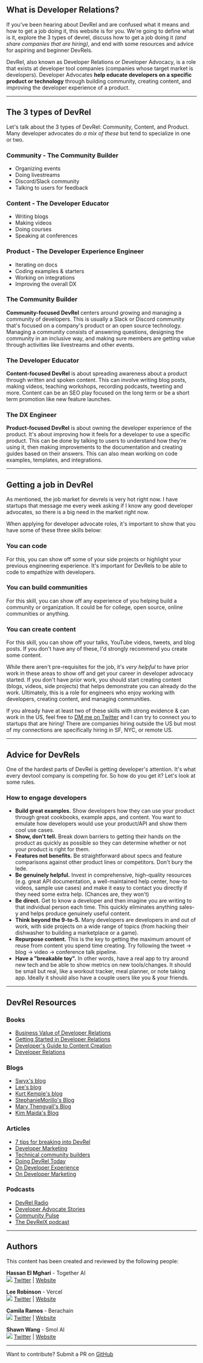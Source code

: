 ## What is Developer Relations?

If you've been hearing about DevRel and are confused what it means and how to get a job doing it, this website is for you. We're going to define what is it, explore the 3 types of devrel, discuss how to get a job doing it _(and share companies that are hiring)_, and end with some resources and advice for aspiring and beginner DevRels.

DevRel, also known as Developer Relations or Developer Advocacy, is a role that exists at developer tool companies (companies whose target market is developers). Developer Advocates **help educate developers on a specific product or technology** through building community, creating content, and improving the developer experience of a product.

---

## The 3 types of DevRel

Let's talk about the 3 types of DevRel: Community, Content, and Product.
Many developer advocates do _a mix of these_ but tend to specialize in one or two.

### Community - The Community Builder

- Organizing events
- Doing livestreams
- Discord/Slack community
- Talking to users for feedback

### Content - The Developer Educator

- Writing blogs
- Making videos
- Doing courses
- Speaking at conferences

### Product - The Developer Experience Engineer

- Iterating on docs
- Coding examples & starters
- Working on integrations
- Improving the overall DX

### The Community Builder

**Community-focused DevRel** centers around growing and managing a community of developers. This is usually a Slack or Discord community that's focused on a company's product or an open source technology. Managing a community consists of answering questions, designing the community in an inclusive way, and making sure members are getting value through activities like livestreams and other events.

### The Developer Educator

**Content-focused DevRel** is about spreading awareness about a product through written and spoken content. This can involve writing blog posts, making videos, teaching workshops, recording podcasts, tweeting and more. Content can be an SEO play focused on the long term or be a short term promotion like new feature launches.

### The DX Engineer

**Product-focused DevRel** is about owning the developer experience of the product. It's about improving how it feels for a developer to use a specific product. This can be done by talking to users to understand how they're using it, then making improvements to the documentation and creating guides based on their answers. This can also mean working on code examples, templates, and integrations.

---

## Getting a job in DevRel

As mentioned, the job market for devrels is very hot right now. I have startups that message me every week asking if I know any good developer advocates, so there is a big need in the market right now.

When applying for developer advocate roles, it's important to show that you have some of these three skills below:

### You can code

For this, you can show off some of your side projects or highlight your previous engineering experience. It's important for DevRels to be able to code to empathize with developers.

### You can build communities

For this skill, you can show off any experience of you helping build a community or organization. It could be for college, open source, online communities or anything.

### You can create content

For this skill, you can show off your talks, YouTube videos, tweets, and blog posts. If you don't have any of these, I'd strongly recommend you create some content.

While there aren't pre-requisites for the job, it's _very helpful_ to have prior work in these areas to show off and get your career in developer advocacy started. If you don't have prior work, you should start creating content (blogs, videos, side projects) that helps demonstrate you can already do the work. Ultimately, this is a role for engineers who enjoy working with developers, creating content, and managing communities.

If you already have at least two of these skills with strong evidence & can work in the US, feel free to [DM me on Twitter](https://twitter.com/nutlope) and I can try to connect you to startups that are hiring! There are companies hiring outside the US but most of my connections are specifically hiring in SF, NYC, or remote US.

---

## Advice for DevRels

One of the hardest parts of DevRel is getting developer's attention. It's what every devtool company is competing for. So how do you get it? Let's look at some rules.

### How to engage developers

- **Build great examples.** Show developers how they can use your product through great cookbooks, example apps, and content. You want to emulate how developers would use your product/API and show them cool use cases.
- **Show, don't tell.** Break down barriers to getting their hands on the product as quickly as possible so they can determine whether or not your product is right for them.
- **Features not benefits.** Be straightforward about specs and feature comparisons against other product lines or competitors. Don't bury the lede.
- **Be genuinely helpful.** Invest in comprehensive, high-quality resources (e.g. great API documentation, a well-maintained help center, how-to videos, sample use cases) and make it easy to contact you directly if they need some extra help. (Chances are, they won't)
- **Be direct.** Get to know a developer and then imagine you are writing to that individual person each time. This quickly eliminates anything sales-y and helps produce genuinely useful content.
- **Think beyond the 9-to-5.** Many developers are developers in and out of work, with side projects on a wide range of topics (from hacking their dishwasher to building a marketplace or a game).
- **Repurpose content.** This is the key to getting the maximum amount of reuse from content you spend time creating. Try following the tweet -> blog -> video -> conference talk pipeline.
- **Have a "breakable toy".** In other words, have a real app to try around new tech and be able to show metrics on new tools/changes. It should be small but real, like a workout tracker, meal planner, or note taking app. Ideally it should also have a couple users like you & your friends.

---

## DevRel Resources

### Books

- [Business Value of Developer Relations](https://www.amazon.com/Business-Value-Developer-Relations-Communities/dp/1484237471/ref=pd_sbs_1/137-5281060-5988909?pd_rd_w=j1ksT&pf_rd_p=f8e24c42-8be0-4374-84aa-bb08fd897453&pf_rd_r=5J80EP23D4HT23HFJA2K&pd_rd_r=fe52f5c1-5dcc-4f78-914f-126eac837a09&pd_rd_wg=jAKKa&pd_rd_i=1484237471&psc=1)
- [Getting Started in Developer Relations](https://learn.samjulien.com/getting-started-in-developer-relations)
- [Developer's Guide to Content Creation](https://www.stephaniemorillo.co/product-page/the-developer-s-guide-to-content-creation)
- [Developer Relations](https://www.devrelbook.com/)

### Blogs

- [Swyx's blog](https://www.swyx.io/ideas?filter=devrel)
- [Lee's blog](https://leerob.com/n/devtools)
- [Kurt Kemple's blog](https://theworst.dev/content)
- [StephanieMorillo's Blog](https://www.stephaniemorillo.co/blog)
- [Mary Thengvall's Blog](https://www.marythengvall.com/blog/category/DevRel)
- [Kim Maida's Blog](https://maida.kim/)

### Articles

- [7 tips for breaking into DevRel](https://dev.to/dabit3/7-tips-for-breaking-into-devrel-7jk)
- [Developer Marketing](https://helenmin.com/blog/marketing-to-developers)
- [Technical community builders](https://www.swyx.io/community-builder)
- [Doing DevRel Today](https://dev.to/jacobandrewsky/what-is-devrel-and-how-can-you-start-doing-it-today-lpc)
- [On Developer Experience](https://leerob.com/n/dx)
- [On Developer Marketing](https://leerob.com/n/developer-marketing)

### Podcasts

- [DevRel Radio](https://devrelrad.io/)
- [Developer Advocate Stories](https://podcasts.apple.com/gb/podcast/developer-advocate-stories/id1527645854)
- [Community Pulse](https://www.communitypulse.io/)
- [The DevRelX podcast](https://www.devrelx.com/podcast)

---

## Authors

This content has been created and reviewed by the following people:

**Hassan El Mghari** - Together AI  
![](https://www.whatisdevrel.com/_next/image?url=%2Fhassan_grayscale.png&w=384&q=75)
[Twitter](https://twitter.com/nutlope) | [Website](https://www.elmghari.com/)

**Lee Robinson** - Vercel  
![](https://www.whatisdevrel.com/_next/image?url=%2Flee_grayscale.png&w=384&q=75)
[Twitter](https://twitter.com/leeerob) | [Website](https://leerob.io/)

**Camila Ramos** - Berachain  
![](https://www.whatisdevrel.com/_next/image?url=%2Fcami_grayscale.png&w=384&q=75)
[Twitter](https://twitter.com/camiinthisthang) | [Website](https://www.youtube.com/channel/UCyEnr-lcCUavJzh0uodvG3w/videos)

**Shawn Wang** - Smol AI  
![](https://www.whatisdevrel.com/_next/image?url=%2Fswyx_grayscale.png&w=384&q=75)
[Twitter](https://twitter.com/swyx) | [Website](https://swyx.io/)

---

Want to contribute? Submit a PR on [GitHub](https://github.com/Nutlope/whatisdevrel)

